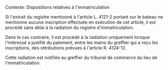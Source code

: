 Contexte: Dispositions relatives à l'immatriculation

Si l'extrait du registre mentionné à l'article L. 4121-2 portant sur le bateau ne mentionne aucune inscription effectuée en exécution de cet article, il est procédé sans délai à la radiation du registre d'immatriculation.

Dans le cas contraire, il est procédé à la radiation uniquement lorsque l'intéressé a justifié du paiement, entre les mains du greffier qui a reçu les inscriptions, des rétributions prévues à l'article R. 4124-12.

Cette radiation est notifiée au greffier du tribunal de commerce du lieu de l'immatriculation.